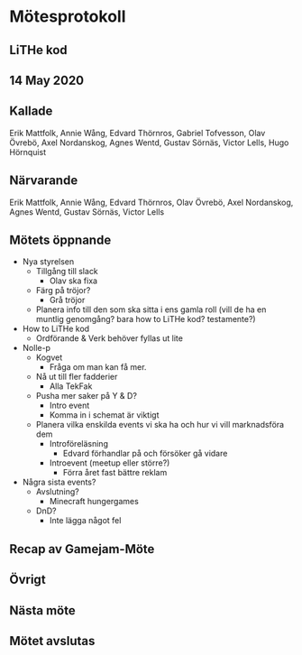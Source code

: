 # Mötesprotokoll

## LiTHe kod

## 14 May 2020

## Kallade
Erik Mattfolk, Annie Wång, Edvard Thörnros, Gabriel Tofvesson, Olav Övrebö, Axel Nordanskog, Agnes Wentd, Gustav Sörnäs, Victor Lells, Hugo Hörnquist

## Närvarande
Erik Mattfolk, Annie Wång, Edvard Thörnros, Olav Övrebö, Axel Nordanskog, Agnes Wentd, Gustav Sörnäs, Victor Lells

## Mötets öppnande

- Nya styrelsen
    - Tillgång till slack
        - Olav ska fixa
    - Färg på tröjor?
        - Grå tröjor
    - Planera info till den som ska sitta i ens gamla roll (vill de ha en muntlig genomgång? bara how to LiTHe kod? testamente?)
- How to LiTHe kod
    - Ordförande & Verk behöver fyllas ut lite
- Nolle-p
    - Kogvet
        - Fråga om man kan få mer.
    - Nå ut till fler fadderier
        - Alla TekFak
    - Pusha mer saker på Y & D?
        - Intro event
        - Komma in i schemat är viktigt
   - Planera vilka enskilda events vi ska ha och hur vi vill marknadsföra dem
        - Introföreläsning
            - Edvard förhandlar på och försöker gå vidare
        - Introevent (meetup eller större?)
            - Förra året fast bättre reklam
- Några sista events?
    - Avslutning?
        - Minecraft hungergames
    - DnD?
        - Inte lägga något fel 

## Recap av Gamejam-Möte


## Övrigt

## Nästa möte

## Mötet avslutas

